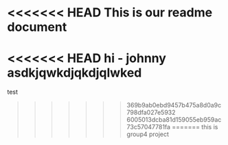 <<<<<<< HEAD
This is our readme document
=======
<<<<<<< HEAD
hi - johnny asdkjqwkdjqkdjqlwked
=======
test
>>>>>>> 369b9ab0ebd9457b475a8d0a9c798dfa027e5932
>>>>>>> 6005013dcba81d159055eb959ac73c57047781fa
=======
>>>>>>> this is group4 project
